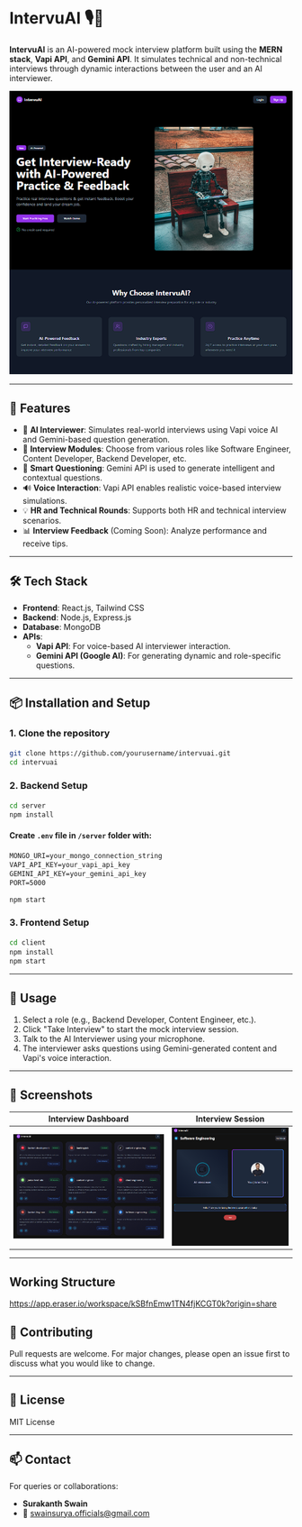 
# IntervuAI 🎙️💼

**IntervuAI** is an AI-powered mock interview platform built using the **MERN stack**, **Vapi API**, and **Gemini API**. It simulates technical and non-technical interviews through dynamic interactions between the user and an AI interviewer.

![IntervuAI Screenshot](./assets/intervuai-screenshot.png)

---

## 🚀 Features

- 🤖 **AI Interviewer**: Simulates real-world interviews using Vapi voice AI and Gemini-based question generation.
- 📁 **Interview Modules**: Choose from various roles like Software Engineer, Content Developer, Backend Developer, etc.
- 🧠 **Smart Questioning**: Gemini API is used to generate intelligent and contextual questions.
- 🔊 **Voice Interaction**: Vapi API enables realistic voice-based interview simulations.
- 💡 **HR and Technical Rounds**: Supports both HR and technical interview scenarios.
- 📊 **Interview Feedback** (Coming Soon): Analyze performance and receive tips.

---

## 🛠 Tech Stack

- **Frontend**: React.js, Tailwind CSS
- **Backend**: Node.js, Express.js
- **Database**: MongoDB
- **APIs**:
  - **Vapi API**: For voice-based AI interviewer interaction.
  - **Gemini API (Google AI)**: For generating dynamic and role-specific questions.

---

## 📦 Installation and Setup

### 1. Clone the repository

```bash
git clone https://github.com/yourusername/intervuai.git
cd intervuai
```

### 2. Backend Setup

```bash
cd server
npm install
```

#### Create `.env` file in `/server` folder with:

```
MONGO_URI=your_mongo_connection_string
VAPI_API_KEY=your_vapi_api_key
GEMINI_API_KEY=your_gemini_api_key
PORT=5000
```

```bash
npm start
```

### 3. Frontend Setup

```bash
cd client
npm install
npm start
```

---

## 🧪 Usage

1. Select a role (e.g., Backend Developer, Content Engineer, etc.).
2. Click "Take Interview" to start the mock interview session.
3. Talk to the AI Interviewer using your microphone.
4. The interviewer asks questions using Gemini-generated content and Vapi's voice interaction.

---

## 📸 Screenshots

| Interview Dashboard | Interview Session |
|---------------------|------------------|
| ![Dashboard](./assets/dashboard.png) | ![Session](./assets/interview-session.png) |

---

## Working Structure
https://app.eraser.io/workspace/kSBfnEmw1TN4fjKCGT0k?origin=share

## 🤝 Contributing

Pull requests are welcome. For major changes, please open an issue first to discuss what you would like to change.

---

## 📃 License

MIT License

---

## 📫 Contact

For queries or collaborations:

- **Surakanth Swain**  
- 📧 swainsurya.officials@gmail.com
